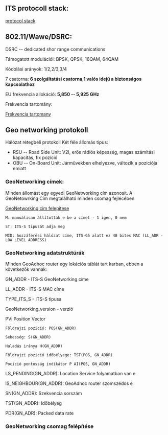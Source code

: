 ## ITS protocoll stack: 

[protocol stack](https://gyazo.com/5b2464e22a6c1ea3521160298c0689db)


## 802.11/Wawe/DSRC:

DSRC -- dedicated shor range communications 

Támogatott modulációl: BPSK, QPSK, 16QAM, 64QAM

Kódolási arányok: 1/2,2/3,3/4

7 csatorna: **6 szolgáltatási csatorna**,**1 valós idejű a biztonságos kapcsolathoz**

EU frekvencia allokáció: **5,850 -- 5,925 GHz**

Frekvencia tartomány:

[Frekvencia tartomany](https://gyazo.com/01b400c3963da2e24e447c8189de7772)

## Geo networking protokoll

Hálózat rétegbeli protokoll
Két féle állomás tipus:
+ RSU -- Road Side Unit: V2I, erős rádiós képesség, magas számítási kapacitás, fix pozició
+ OBU -- On-Board Unit:  Járművekben elhelyezve, változik a poziciója emiatt 

### GeoNetworking  címek: 

Minden állomást egy egyedi GeoNetworking cím azonosít. A GeoNetowrking Cím megtalálható minden csomag fejlécében

[GeoNetworking cim felepitese](https://gyazo.com/8faffb0c8044bb823c1f36060120f404)

```
M: manuálisan állították e be a címet - 1 igen, 0 nem 

ST: ITS-S tipusát adja meg 

MID: hozzáférési hálózat címe, ITS-G5 alatt ez 48 bites MAC (LL_ADR - LOW LEVEL ADDRESS)
```


### GeoNetworking adatstruktúrák

Minden GeoAdhoc router egy lokációs táblát tart karban, ebben a következők vannak:

GN_ADDR - ITS-S GeoNetworking címe

LL_ADDR - ITS-S MAC címe 

TYPE_ITS_S - ITS-S tipusa

GeoNetworking_version - verzió 

PV: Position Vector 
```
Földrajzi pozició: POS(GN_ADDR)

Sebesség: S(GN_ADDR)

Haladás iránya H(GN_ADDR)

Földrajzi pozició időbélyege: TST(POS, GN_ADDR)

Pocició pontosság indikátor P AI(POS, GN_ADDR)
```

LS_PENDING(GN_ADDR): Location Service folyamatban van e 

IS_NEIGHBOUR(GN_ADDR): GeoAdhoc router szomszédos e 

SN(GN_ADDR): Szekvencia sorszám 

TST(GN_ADDR): Időbélyeg 

PDR(GN_ADR): Packed data rate 
 

### GeoNetworking csomag felépítése







































